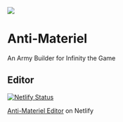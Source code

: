 ![](https://github.com/cbadger85/Anti-Materiel/workflows/CI/badge.svg)

# Anti-Materiel

An Army Builder for Infinity the Game

## Editor

[![Netlify Status](https://api.netlify.com/api/v1/badges/99e40090-56ba-45e9-a9c6-7d15bdb66f3d/deploy-status)](https://app.netlify.com/sites/anti-materiel-editor/deploys)

[Anti-Materiel Editor](https://anti-materiel-editor.netlify.com/) on Netlify
